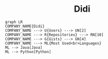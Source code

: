 <h1 align="center">Didi</h1>

```mermaid
graph LR
COMPANY_NAME{Didi}
COMPANY_NAME ---> U{Users} ---> UN[2]
COMPANY_NAME ---> R{Repositories} ---> RN[10]
COMPANY_NAME ---> G{Gists} ---> GN[4]
COMPANY_NAME ---> ML{Most Used<br>Languages}
ML --> Java[Java]
ML --> Python[Python]
```
